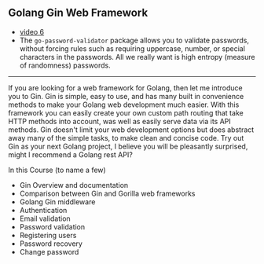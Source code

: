 ## Golang Gin Web Framework

- [video 6](https://www.youtube.com/watch?v=69QSE0eGX_g&list=PLDZ_9qD1hkzMdre6oedUdyDTgoJYq-_AY&index=6)
- The `go-password-validator` package allows you to validate passwords, without forcing rules such as requiring uppercase, number, or special characters in the passwords. All we really want is high entropy (measure of randomness) passwords.

---

If you are looking for a web framework for Golang, then let me introduce you to Gin. Gin is simple, easy to use, and has many built in convenience methods to make your Golang web development much easier. With this framework you can easily create your own custom path routing that take HTTP methods into account, was well as easily serve data via its API methods. Gin doesn't limit your web development options but does abstract away many of the simple tasks, to make clean and concise code. Try out Gin as your next Golang project, I believe you will be pleasantly surprised, might I recommend a Golang rest API?

In this Course (to name a few)

- Gin Overview and documentation
- Comparison between Gin and Gorilla web frameworks
- Golang Gin middleware
- Authentication
- Email validation
- Password validation
- Registering users
- Password recovery
- Change password
